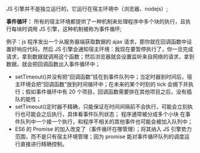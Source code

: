 JS 引擎并不是独立运行的，它运行在宿主环境中（浏览器、nodejs）;

**事件循环：** 所有的宿主环境都提供了一种机制来处理程序中多个块的执行，且执行每块时调用 JS 引擎，这种机制被称为事件循环;

例子：js 程序发出一个从服务器端获取数据的 ajax 请求，那你就在回调函数中设置好响应代码，然后 JS 引擎会通知宿主环境：我现在要暂停执行了，你一旦完成请求，拿到数据就调用这个函数；然后浏览器就会设置监听来自网络的请求，拿到数据，就会把回调函数出入事件循环中；

- setTimeout()并没有把“回调函数”挂在到事件队列中；当定时器到时间后，宿主环境会把“回调函数”放到时间循环中；在未来的某个时刻的 tick 会摘下并执行；假如事件循环中有 20 个项目，回调函数需要排在其他项目之后，没有插队的能性；
- setTimeout()定时器不精确，只能保证在时间间隔前不会执行，可能会立刻执行也可能会之后执行，具体看事件队列状态；
  程序通常被分成多个小块 在事件队列中一个接一个执行，和程序不相关的其他事件也可能会被加入队列中；
- ES6 的 Promise 的加入改变了（事件循环在哪管理）；将其纳入 JS 引擎势力范围，而不是只有宿主环境管理；因为 promise 能对事件循环队列的调度运行直接进行精确控制。
